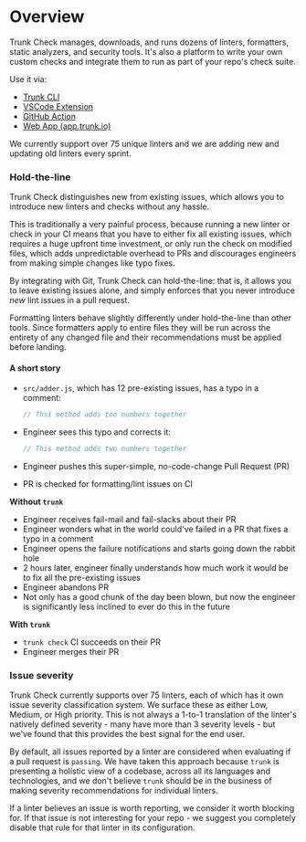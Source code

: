 # Overview

Trunk Check manages, downloads, and runs dozens of linters, formatters, static analyzers, and security tools. It's also a platform to write your own custom checks and integrate them to run as part of your repo's check suite.

Use it via:

- [Trunk CLI](../cli/overview.md)
- [VSCode Extension](https://marketplace.visualstudio.com/items?itemName=trunk.io)
- [GitHub Action](https://github.com/marketplace/actions/trunk-check)
- [Web App (app.trunk.io)](https://app.trunk.io)

We currently support over 75 unique linters and we are adding new and updating old linters every sprint.

### Hold-the-line

Trunk Check distinguishes new from existing issues, which allows you to introduce new linters and checks without any hassle.

This is traditionally a very painful process, because running a new linter or check in your CI means that you have to either fix all existing issues, which requires a huge upfront time investment, or only run the check on modified files, which adds unpredictable overhead to PRs and discourages engineers from making simple changes like typo fixes.

By integrating with Git, Trunk Check can hold-the-line: that is, it allows you to leave existing issues alone, and simply enforces that you never introduce _new_ lint issues in a pull request.

Formatting linters behave slightly differently under hold-the-line than other tools. Since formatters apply to entire files they will be run across the entirety of any changed file and their recommendations must be applied before landing.

#### A short story

- `src/adder.js`, which has 12 pre-existing issues, has a typo in a comment:

  ```javascript
  // Thsi method adds too numbers together
  ```

- Engineer sees this typo and corrects it:

  ```javascript
  // This method adds two numbers together
  ```

- Engineer pushes this super-simple, no-code-change Pull Request (PR)
- PR is checked for formatting/lint issues on CI

**Without `trunk`**

- Engineer receives fail-mail and fail-slacks about their PR
- Engineer wonders what in the world could've failed in a PR that fixes a typo in a comment
- Engineer opens the failure notifications and starts going down the rabbit hole
- 2 hours later, engineer finally understands how much work it would be to fix all the pre-existing issues
- Engineer abandons PR
- Not only has a good chunk of the day been blown, but now the engineer is significantly less inclined to ever do this in the future

**With `trunk`**

- `trunk check` CI succeeds on their PR
- Engineer merges their PR

### Issue severity

Trunk Check currently supports over 75 linters, each of which has it own issue severity classification system. We surface these as either Low, Medium, or High priority. This is not always a 1-to-1 translation of the linter's natively defined severity - many have more than 3 severity levels - but we've found that this provides the best signal for the end user.

By default, all issues reported by a linter are considered when evaluating if a pull request is `passing`. We have taken this approach because `trunk` is presenting a holistic view of a codebase, across all its languages and technologies, and we don't believe `trunk` should be in the business of making severity recommendations for individual linters.

If a linter believes an issue is worth reporting, we consider it worth blocking for. If that issue is not interesting for your repo - we suggest you completely disable that rule for that linter in its configuration.

